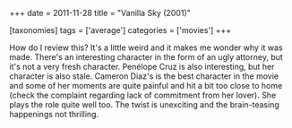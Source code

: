 +++
date = 2011-11-28
title = "Vanilla Sky (2001)"

[taxonomies]
tags = ['average']
categories = ['movies']
+++

How do I review this? It\'s a little weird and it makes me wonder why it
was made. There\'s an interesting character in the form of an ugly
attorney, but it\'s not a very fresh character. Penélope Cruz is also
interesting, but her character is also stale. Cameron Diaz\'s is the
best character in the movie and some of her moments are quite painful
and hit a bit too close to home (check the complaint regarding lack of
commitment from her lover). She plays the role quite well too. The twist
is unexciting and the brain-teasing happenings not thrilling.
